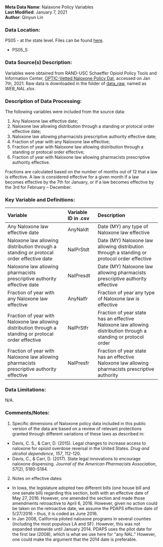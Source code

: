 **Meta Data Name**: Nalaxone Policy Variables  
**Last Modified**: January 7, 2021  
**Author**: Qinyun Lin  

### Data Location: 
PS05 - at the state level. Files can be found [here](data_final).
* PS05_S  

### Data Source(s) Description:  
Variables were obtained from RAND-USC Schaeffer Opioid Policy Tools and Information Center, [OPTIC-Vetted Naloxone Policy Dat](https://www.rand.org/health-care/centers/optic/resources/datasets.html), accessed on Jan 7th, 2021. Raw data is downloaded in the folder of [data_raw](https://github.com/GeoDaCenter/opioid-policy-scan/tree/master/Policy_Scan/data_raw), named as *WEB_NAL.xlsx*. 

### Description of Data Processing: 
The following variables were included from the source data:
1. Any Naloxone law effective date;
2. Naloxone law allowing distribution through a standing or protocal order effective date;
3. Naloxone law allowing pharmacists prescriptive authority effective date; 
4. Fraction of year with any Naloxone law effective;
5. Fraction of year with Naloxone law allowing distribution through a standing or protocal order effective;
6. Fraction of year with Naloxone law allowing pharmacists prescriptive authority effective. 

Fractions are calculated based on the number of months out of 12 that a law is effective. A law is considered effective for a given month if a law becomes effective by the 7th for January, or if a law becomes effective by the 3rd for February – December.

### Key Variable and Definitions:
| Variable | Variable ID in .csv | Description |
|:---------|:--------------------|:------------|
| Any Naloxone law effective date | AnyNaldt | Date (MY) any type of Naloxone law effective |
| Naloxone law allowing distribution through a standing or protocal order effective date | NalPrStdt | Date (MY) Naloxone law allowing distribution through a standing or protocol order effective |
| Naloxone law allowing pharmacists prescriptive authority effective date | NalPresdt | Date (MY) Naloxone law allowing pharmacists prescriptive authority effective |
| Fraction of year with any Naloxone law effective | AnyNalfr | Fraction of year any type of Naloxone law is effective |
| Fraction of year with Naloxone law allowing distribution through a standing or protocal order effective | NalPrStfr | Fraction of year state has an effective Naloxone law allowing distribution through a standing or protocol order |
| Fraction of year with Naloxone law allowing pharmacists prescriptive authority effective |  NalPresfr | Fraction of year state has an effective Naloxone law allowing pharmacists prescriptive authority |

### Data Limitations:
N/A.

### Comments/Notes:
1. Specific dimensions of Naloxone policy data included in this public version of the data are based on a review of relevant protections granted through different variations of these laws as described in:
* Davis, C. S., & Carr, D. (2015). Legal changes to increase access to naloxone for opioid overdose
reversal in the United States. *Drug and alcohol dependence*, *157*, 112-120.
* Davis, C., & Carr, D. (2017). State legal innovations to encourage naloxone dispensing. *Journal of the American Pharmacists Association*, *57*(2), S180-S184. 
2. Notes on effective dates:
* In Iowa, the legislature adopted two different bills (one house bill and one senate bill) regarding this section, both with an effective date of May 27, 2016. However, one amended the section and made those amendments retroactive to April 6, 2016. However, given no action could be taken on the retroactive date, we assume the PDAPS effective date of 5/27/2016 – thus, it is coded as June 2016.
* In Jan 2008, California piloted naloxone programs in several counties (including the most populous LA and SF). However, this was not expanded statewide until January 2014. PDAPS uses the pilot date for the first law (2008), which is what we use here for "any NAL." However, one could make the argument that the 2014 date is preferable.
